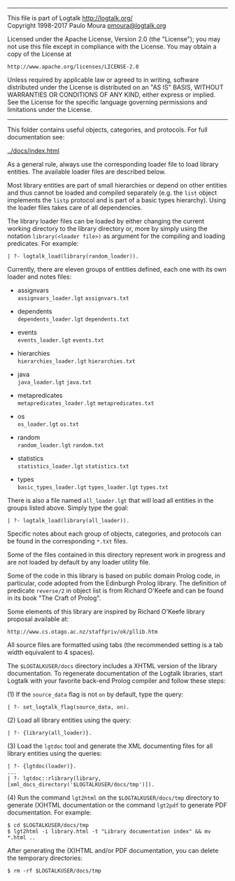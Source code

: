 ________________________________________________________________________

This file is part of Logtalk <http://logtalk.org/>  
Copyright 1998-2017 Paulo Moura <pmoura@logtalk.org>

Licensed under the Apache License, Version 2.0 (the "License");
you may not use this file except in compliance with the License.
You may obtain a copy of the License at

    http://www.apache.org/licenses/LICENSE-2.0

Unless required by applicable law or agreed to in writing, software
distributed under the License is distributed on an "AS IS" BASIS,
WITHOUT WARRANTIES OR CONDITIONS OF ANY KIND, either express or implied.
See the License for the specific language governing permissions and
limitations under the License.
________________________________________________________________________


This folder contains useful objects, categories, and protocols. For full
documentation see:

[../docs/index.html](http://logtalk.org/docs/index.html)

As a general rule, always use the corresponding loader file to load
library entities. The available loader files are described below.

Most library entities are part of small hierarchies or depend on other
entities and thus cannot be loaded and compiled separately (e.g. the
`list` object implements the `listp` protocol and is part of a basic
types hierarchy). Using the loader files takes care of all dependencies.

The library loader files can be loaded by either changing the current
working directory to the library directory or, more by simply using 
the notation `library(<loader file>)` as argument for the compiling
and loading predicates. For example:

	| ?- logtalk_load(library(random_loader)).

Currently, there are eleven groups of entities defined, each one with
its own loader and notes files:

* assignvars  
	`assignvars_loader.lgt`
	`assignvars.txt`

* dependents  
	`dependents_loader.lgt`
	`dependents.txt`

* events  
	`events_loader.lgt`
	`events.txt`

* hierarchies  
	`hierarchies_loader.lgt`
	`hierarchies.txt`

* java  
	`java_loader.lgt`
	`java.txt`

* metapredicates  
	`metapredicates_loader.lgt`
	`metapredicates.txt`

* os  
	`os_loader.lgt`
	`os.txt`

* random  
	`random_loader.lgt`
	`random.txt`

* statistics  
	`statistics_loader.lgt`
	`statistics.txt`

* types  
	`basic_types_loader.lgt`
	`types_loader.lgt`
	`types.txt`

There is also a file named `all_loader.lgt` that will load all entities in the 
groups listed above. Simply type the goal:

	| ?- logtalk_load(library(all_loader)).

Specific notes about each group of objects, categories, and protocols can be 
found in the corresponding `*.txt` files.

Some of the files contained in this directory represent work in progress and 
are not loaded by default by any loader utility file.

Some of the code in this library is based on public domain Prolog code, in 
particular, code adopted from the Edinburgh Prolog library. The definition 
of predicate `reverse/2` in object list is from Richard O'Keefe and can be
found in its book "The Craft of Prolog".

Some elements of this library are inspired by Richard O'Keefe library proposal
available at:

	http://www.cs.otago.ac.nz/staffpriv/ok/pllib.htm

All source files are formatted using tabs (the recommended setting is a tab
width equivalent to 4 spaces).

The `$LOGTALKUSER/docs` directory includes a XHTML version of the library
documentation. To regenerate documentation of the Logtalk libraries, start
Logtalk with your favorite back-end Prolog compiler and follow these steps:

(1) If the `source_data` flag is not `on` by default, type the query:

	| ?- set_logtalk_flag(source_data, on).

(2) Load all library entities using the query:

	| ?- {library(all_loader)}.

(3) Load the `lgtdoc` tool and generate the XML documenting files for all
library entities using the queries:

	| ?- {lgtdoc(loader)}.
	...
	| ?- lgtdoc::rlibrary(library, [xml_docs_directory('$LOGTALKUSER/docs/tmp')]).

(4) Run the command `lgt2html` on the `$LOGTALKUSER/docs/tmp` directory
to generate (X)HTML documentation or the command `lgt2pdf` to generate PDF
documentation. For example:

	$ cd $LOGTALKUSER/docs/tmp
	$ lgt2html -i library.html -t "Library documentation index" && mv *.html ..

After generating the (X)HTML and/or PDF documentation, you can delete the
temporary directories:

	$ rm -rf $LOGTALKUSER/docs/tmp

